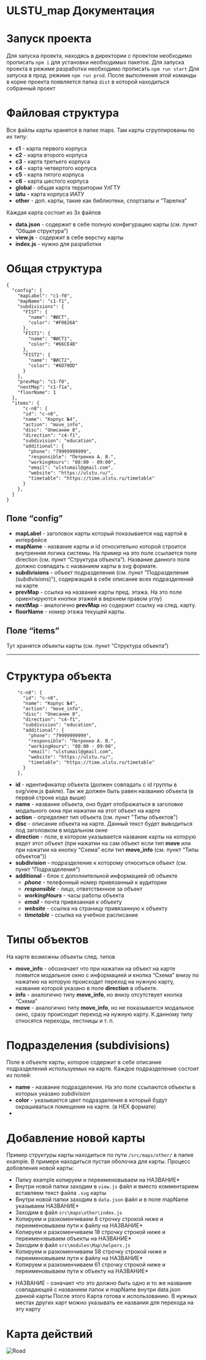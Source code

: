 # ULSTU_map Документация

# Запуск проекта

Для запуска проекта, находясь в директории с проектом необходимо прописать `npm i` для установки необходимых пакетов. 
Для запуска проекта в режиме разработки необходимо прописать `npm run start` 
Для запуска в прод. режиме `npm run prod`. После выполнения этой команды в корне проекта появляется папка `dist` в которой находиться собранный проект

# Файловая структура 

Все файлы карты хранятся в папке maps. Там карты сгруппированы по их типу:
- **с1** - карта первого корпуса
- **с2** - карта второго корпуса 
- **с3** - карта третьего корпуса
- **с4** - карта четвертого корпуса
- **с5** - карта пятого корпуса
- **с6** - карта шестого корпуса
- **global** - общая карта территории УлГТУ
- **iatu** - карта корпуса ИАТУ
- **other** - доп. карты, такие как библиотеки, спортзалы и “Тарелка” 

Каждая карта состоит из 3х файлов
- **data.json** - содержит в себе полную конфигурацию карты (см. пункт “Общая структура”)
- **view.js** - содержит в себе верстку карты
- **index.js** - нужно для разработки
# Общая структура
    {
      "config": {
        "mapLabel": "c1-f0",
        "mapName": "c1-f1",
        "subdivisions": {
          "FIST": {
            "name": "ФИСТ",
            "color": "#F0826A"
          },
          "FIST1": {
            "name": "ФИСТ1",
            "color": "#66CE4B"
          },
          "FIST2": {
            "name": "ФИСТ2",
            "color": "#6D70DD"
          }
        },
        "prevMap": "c1-f0",
        "nextMap": "c1-f1a",
        "floorName": 1
      },
      "items": {
          "c-n8": {
          "id": "c-n8",
          "name": "Корпус №4",
          "action": "move_info",
          "disc": "Описание 8",
          "direction": "c4-f1",
          "subdivision": "education",
          "additional": {
            "phone": "79999999999",
            "responsible": "Петренко А. В.",
            "workingHours": "08:00 - 09:00",
            "email": "ulstumail@gmail.com",
            "website": "https://ulstu.ru/",
            "timetable": "https://time.ulstu.ru/timetable"
          }
        },
      }
    }
    
## Поле “config”
- **mapLabel** - заголовок карты который показывается над картой в интерфейсе
- **mapName** - название карты и id относительно которой строится внутренняя логика системы. На пример на это поле ссылается поле direction (см. пункт “Структура объекта”). Название данного поля должно совпадать с названием карты в svg формате.
- **subdivisions** - объект подразделения (см. пункт "Подразделения (subdivisions)"), содержащий в себе описание всех подразделений на карте 
- **prevMap** - ссылка на название карты пред. этажа. На это поле ориентируются кнопки этажей в верхнем правом углу) 
- **nextMap** - аналогично **prevMap** но содержит ссылку на след. карту.
- **floorName** - номер этажа текущей карты.
## Поле “items”

Тут хранятся объекты карты (см. пункт “Структура объекта”)
****
# Структура объекта 
        "c-n8": {
          "id": "c-n8",
          "name": "Корпус №4",
          "action": "move_info",
          "disc": "Описание 8",
          "direction": "c4-f1",
          "subdivision": "education",
          "additional": {
            "phone": "79999999999",
            "responsible": "Петренко А. В.",
            "workingHours": "08:00 - 09:00",
            "email": "ulstumail@gmail.com",
            "website": "https://ulstu.ru/",
            "timetable": "https://time.ulstu.ru/timetable"
          }
        },
- **id** - идентификатор объекта (должен совпадать с id группы в svg/view.js файле). Так же должен быть равен названию объекта (в первой строке кода выше)
- **name** - название объекта, оно будет отображаться в заголовке модального окна при нажатии на этот объект на карте 
- **action** - определяет тип объекта (см. пункт "Типы объектов")
- **disc** - описание объекта на карте. Данный текст будет выводиться под заголовком в модальном окне 
- **direction** - поле, в котором указывается название карты на которую ведет этот объект (при нажатии на сам объект если тип **move** или при нажатии на кнопку “Схема” если тип **move_info** (см. пункт “Типы объектов”))
- **subdivision** - подразделение к которому относиться объект (см. пункт "Подразделения")
- **additional** - блок с дополнительной информацией об объекте 
    - ***phone*** - телефонный номер привязанный к аудитории 
    - ***responsible*** - лицо, ответственное за объект 
    - ***workingHours*** - часы работы объекта 
    - ***email*** - почта привязанная к объекту
    - ***website*** - ссылка на страницу привязанную к объекту 
    - ***timetable*** - ссылка на учебное расписание 

 

# Типы объектов

На карте возможны объекты след. типов

- **move_info** - обозначает что при нажатии на объект на карте появится модальное окно с информацией и кнопка “Схема” внизу по нажатию на которую происходит переход на нужную карту, название которой указано в поле **direction** в объекте.
- **info** - аналогично типу **move_info**, но внизу отсутствует кнопка “Схема” 
- **move** - аналогично типу **move_info**, но не показывается модальное окно, сразу происходит переход на нужную карту. К данному типу относятся переходы, лестницы и т. п. 
# Подразделения (subdivisions)

Поле в объекте карты, которое содержит в себе описание подразделений используемых на карте. Каждое подразделение состоит из полей:

- **name** - название подразделения. На это поле ссылаются объекты в которых указано *subdivision* 
- **color** - указывается цвет подразделения в который будут окрашиваться помещения на карте. (в HEX формате)
- 
# Добавление новой карты

Пример структуры карты находиться по пути `/src/maps/other/` в папке example. В примере находиться пустая оболочка для карты. 
Процесс добовления новой карты:
- Папку example копируем и переименовываем на НАЗВАНИЕ* 
- Внутри новой папки заходим в `view.js` файл и вместо комментарием вставляем текст файла `.svg` карты
- Внутри новой папки заходим в `data.json` файл и в поле mapName указываем НАЗВАНИЕ*
- Заходим в файл `src\maps\other\index.js`
- Копируем и разкоменчиваем 8 строчку строкой ниже и переименовываем пути к файлу на НАЗВАНИЕ* 
- Копируем и разкоменчиваем 18 строчку строкой ниже и переименовываем объекты на НАЗВАНИЕ* 
- Заходим в файл `src\modules\Map\helpers.js` 
- Копируем и разкоменчиваем 58 строчку строкой ниже и переименовываем пути к файлу на НАЗВАНИЕ* 
- Копируем и разкоменчиваем 61 строчку строкой ниже и переименовываем пути к объекту на НАЗВАНИЕ* 

* НАЗВАНИЕ - означает что это должно быть одно и то же название совпадающей с названием папок и mapName внутри data.json данной карты 
После этого Карта готова к использованию. В нужных местах других карт можно указывать ее названия для перехода на эту карту

# Карта действий
![Road](src/assets/png/road.png)
